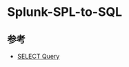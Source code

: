 # Splunk-SPL-to-SQL


## 参考

- [SELECT Query](https://clickhouse.tech/docs/en/sql-reference/statements/select/)